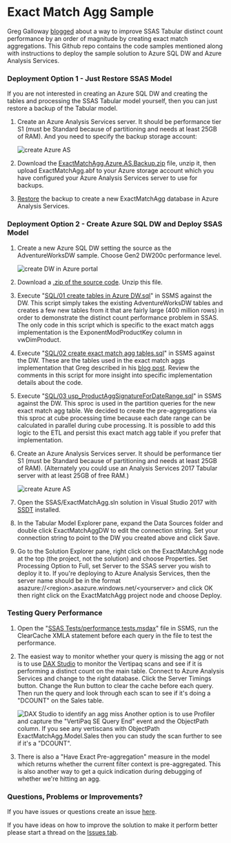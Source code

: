 # Exact Match Agg Sample

Greg Galloway [blogged](http://www.artisconsulting.com/blogs/greggalloway/2019/1/4/how-to-make-dax-distinct-counts-100x-faster-with-exact-match-aggs) about a way to improve SSAS Tabular distinct count performance by an order of magnitude by creating exact match aggregations. This Github repo contains the code samples mentioned along with instructions to deploy the sample solution to Azure SQL DW and Azure Analysis Services.


### Deployment Option 1 - Just Restore SSAS Model

If you are not interested in creating an Azure SQL DW and creating the tables and processing the SSAS Tabular model yourself, then you can just restore a backup of the Tabular model.

1. Create an Azure Analysis Services server. It should be performance tier S1 (must be Standard because of partitioning and needs at least 25GB of RAM). And you need to specify the backup storage account:

    ![create Azure AS](images/CreateAzureAS.png)

2. Download the [ExactMatchAgg.Azure.AS.Backup.zip](https://github.com/furmangg/exact-match-agg/releases/download/ssas-backup/ExactMatchAgg.Azure.AS.Backup.zip) file, unzip it, then upload ExactMatchAgg.abf to your Azure storage account which you have configured your Azure Analysis Services server to use for backups.

1. [Restore](https://docs.microsoft.com/en-us/azure/analysis-services/analysis-services-backup#restore) the backup to create a new ExactMatchAgg database in Azure Analysis Services.


### Deployment Option 2 - Create Azure SQL DW and Deploy SSAS Model

1. Create a new Azure SQL DW setting the source as the AdventureWorksDW sample. Choose Gen2 DW200c performance level.

   ![create DW in Azure portal](images/CreateDW.png)

2. Download a [.zip of the source code](https://github.com/furmangg/exact-match-agg/archive/master.zip). Unzip this file.

1. Execute "[SQL/01 create tables in Azure DW.sql](https://raw.githubusercontent.com/furmangg/exact-match-agg/master/SQL/01%20create%20tables%20in%20Azure%20DW.sql)" in SSMS against the DW. This script simply takes the existing AdventureWorksDW tables and creates a few new tables from it that are fairly large (400 million rows) in order to demonstrate the distinct count performance problem in SSAS. The only code in this script which is specific to the exact match aggs implementation is the ExponentModProductKey column in vwDimProduct.

1. Execute "[SQL/02 create exact match agg tables.sql](https://raw.githubusercontent.com/furmangg/exact-match-agg/master/SQL/02%20create%20exact%20match%20agg%20tables.sql)" in SSMS against the DW. These are the tables used in the exact match aggs implementation that Greg described in his [blog post](http://www.artisconsulting.com/blogs/greggalloway/2019/1/4/how-to-make-dax-distinct-counts-100x-faster-with-exact-match-aggs). Review the comments in this script for more insight into specific implementation details about the code.

1. Execute "[SQL/03 usp_ProductAggSignatureForDateRange.sql](https://raw.githubusercontent.com/furmangg/exact-match-agg/master/SQL/03%20usp_ProductAggSignatureForDateRange.sql)" in SSMS against the DW. This sproc is used in the partition queries for the new exact match agg table. We decided to create the pre-aggregations via this sproc at cube processing time because each date range can be calculated in parallel during cube processing. It is possible to add this logic to the ETL and persist this exact match agg table if you prefer that implementation.

1. Create an Azure Analysis Services server. It should be performance tier S1 (must be Standard because of partitioning and needs at least 25GB of RAM). (Alternately you could use an Analysis Services 2017 Tabular server with at least 25GB of free RAM.)

    ![create Azure AS](images/CreateAzureAS.png)

7. Open the SSAS/ExactMatchAgg.sln solution in Visual Studio 2017 with [SSDT](https://docs.microsoft.com/en-us/sql/ssdt/download-sql-server-data-tools-ssdt) installed. 

1. In the Tabular Model Explorer pane, expand the Data Sources folder and double click ExactMatchAggDW to edit the connection string. Set your connection string to point to the DW you created above and click Save.

1. Go to the Solution Explorer pane, right click on the ExactMatchAgg node at the top (the project, not the solution) and choose Properties. Set Processing Option to Full, set Server to the SSAS server you wish to deploy it to. If you're deploying to Azure Analysis Services, then the server name should be in the format asazure://&lt;region&gt;.asazure.windows.net/&lt;yourserver&gt; and click OK then right click on the ExactMatchAgg project node and choose Deploy.


### Testing Query Performance

1. Open the "[SSAS Tests/performance tests.msdax](https://raw.githubusercontent.com/furmangg/exact-match-agg/master/SSAS%20Tests/performance%20tests.msdax)" file in SSMS, run the ClearCache XMLA statement before each query in the file to test the performance.

2. The easiest way to monitor whether your query is missing the agg or not is to use [DAX Studio](http://daxstudio.org/) to monitor the Vertipaq scans and see if it is performing a distinct count on the main table. Connect to Azure Analysis Services and change to the right database. Click the Server Timings button. Change the Run button to clear the cache before each query. Then run the query and look through each scan to see if it's doing a "DCOUNT" on the Sales table.

    ![DAX Studio to identify an agg miss](images/DaxStudioMonitorAggMisses.png)
    Another option is to use Profiler and capture the "VertiPaq SE Query End" event and the ObjectPath column. If you see any vertiscans with ObjectPath ExactMatchAgg.Model.Sales then you can study the scan further to see if it's a "DCOUNT".

3. There is also a "Have Exact Pre-aggregation" measure in the model which returns whether the current filter context is pre-aggregated. This is also another way to get a quick indication during debugging of whether we're hitting an agg.


### Questions, Problems or Improvements?

If you have issues or questions create an issue [here](https://github.com/furmangg/exact-match-agg/issues).

If you have ideas on how to improve the solution to make it perform better please start a thread on the [Issues tab](https://github.com/furmangg/exact-match-agg/issues).

